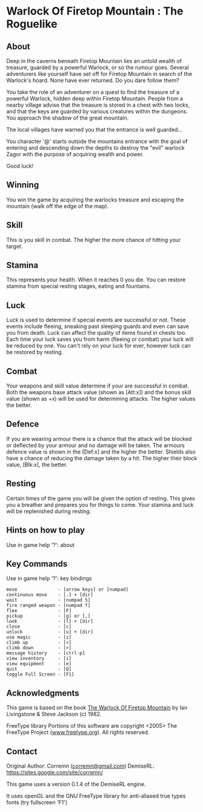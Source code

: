 # Warlock Of Firetop Mountain : The Roguelike

## About

Deep in the caverns beneath Firetop Mountain lies an untold wealth of treasure, guarded by a powerful Warlock, or so the rumour goes.
Several adventurers like yourself have set off for Firetop Mountain in search of the Warlock's hoard. None have ever returned. Do you dare follow them?

You take the role of an adventurer on a quest to find the treasure of a powerful Warlock, hidden deep within Firetop Mountain. 
People from a nearby village advise that the treasure is stored in a chest with two locks, and that the keys are guarded by various creatures within the dungeons. 
You approach the shadow of the great mountain.

The local villages have warned you that the entrance is well guarded...

You character '@' starts outside the mountains entrance with the goal of entering and descending down the depths to destroy the "evil" warlock Zagor with the purpose of acquiring wealth and power.

Good luck!

## Winning

You win the game by acquiring the warlocks treasure and escaping the mountain (walk off the edge of the map).

## Skill

This is you skill in combat. The higher the more chance of hitting your target.

## Stamina

This represents your health. When it reaches 0 you die. You can restore stamina from special resting stages, eating and fountains.

## Luck

Luck is used to determine if special events are successful or not. These events include fleeing, sneaking past sleeping guards and even can save you from death.
Luck can affect the quality of items found in chests too.
Each time your luck saves you from harm (fleeing or combat) your luck will be reduced by one. You can't rely on your luck for ever, however luck can be restored by resting.

## Combat

Your weapons and skill value determine if your are successful in combat.
Both the weapons base attack value (shown as [Att:x]) and the bonus skill value (shown as +x) will be used for determining attacks.
The higher values the better.

## Defence

If you are wearing armour there is a chance that the attack will be blocked or deflected by your armour and no damage will be taken. 
The armours defence value is shown in the [Def:x] and the higher the better.
Shields also have a chance of reducing the damage taken by a hit. The higher their block value, [Blk:x], the better.

## Resting

Certain times of the game you will be given the option of resting. This gives you a breather and prepares you for things to come.
Your stamina and luck will be replenished during resting.

## Hints on how to play

Use in game help '?': about

## Key Commands

Use in game help '?': key bindings

    move               - [arrow keys] or [numpad]
    continuous move    - [.] + [dir]
    wait               - [numpad 5]
    fire ranged weapon - [numpad f]
    flee               - [F]
    pickup             - [g] or [,]
    look               - [l] + [dir]
    close              - [c]
    unlock             - [u] + [dir]
    use magic          - [z]
    climb up           - [<]
    climb down         - [>]
    message history    - [ctrl-p]
    view inventory     - [i]
    view equipment     - [e]
    quit               - [Q]
    toggle Full Screen - [F1]


## Acknowledgments

This game is based on the book [The Warlock Of Firetop Mountain](https://en.wikipedia.org/wiki/The_Warlock_of_Firetop_Mountain) by Ian Livingstone & Steve Jackson (c) 1982.

FreeType library
Portions of this software are copyright <2005> The FreeType
Project (www.freetype.org).  All rights reserved.

## Contact

Original Author: Corremn (corremn@gmail.com)
DemiseRL: https://sites.google.com/site/corremn/

This game uses a version 0.1.4 of the DemiseRL engine.  

It uses openGL and the GNU FreeType library for anti-aliased true types fonts (try fullscreen 'F1')
